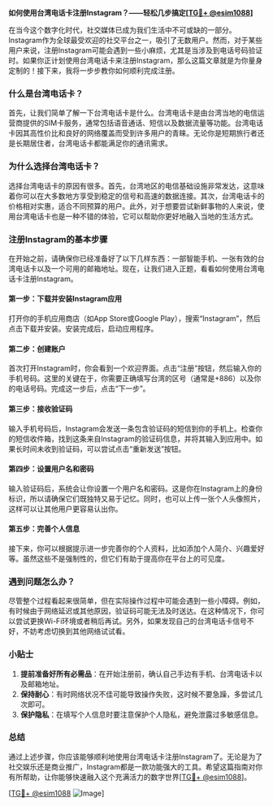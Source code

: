 **如何使用台湾电话卡注册Instagram？——轻松几步搞定[[TG💪+ @esim1088](https://t.me/s/esim1088)]**

在当今这个数字化时代，社交媒体已成为我们生活中不可或缺的一部分。Instagram作为全球最受欢迎的社交平台之一，吸引了无数用户。然而，对于某些用户来说，注册Instagram可能会遇到一些小麻烦，尤其是当涉及到电话号码验证时。如果你正计划使用台湾电话卡来注册Instagram，那么这篇文章就是为你量身定制的！接下来，我将一步步教你如何顺利完成注册。

### 什么是台湾电话卡？

首先，让我们简单了解一下台湾电话卡是什么。台湾电话卡是由台湾当地的电信运营商提供的SIM卡服务，通常包括语音通话、短信以及数据流量等功能。台湾电话卡因其高性价比和良好的网络覆盖而受到许多用户的青睐。无论你是短期旅行者还是长期居住者，台湾电话卡都能满足你的通讯需求。

### 为什么选择台湾电话卡？

选择台湾电话卡的原因有很多。首先，台湾地区的电信基础设施非常发达，这意味着你可以在大多数地方享受到稳定的信号和高速的数据连接。其次，台湾电话卡的价格相对实惠，适合不同预算的用户。此外，对于想要尝试新鲜事物的人来说，使用台湾电话卡也是一种不错的体验，它可以帮助你更好地融入当地的生活方式。

### 注册Instagram的基本步骤

在开始之前，请确保你已经准备好了以下几样东西：一部智能手机、一张有效的台湾电话卡以及一个可用的邮箱地址。现在，让我们进入正题，看看如何使用台湾电话卡注册Instagram。

#### 第一步：下载并安装Instagram应用

打开你的手机应用商店（如App Store或Google Play），搜索“Instagram”，然后点击下载并安装。安装完成后，启动应用程序。

#### 第二步：创建账户

首次打开Instagram时，你会看到一个欢迎界面。点击“注册”按钮，然后输入你的手机号码。这里的关键在于，你需要正确填写台湾的区号（通常是+886）以及你的电话号码。完成这一步后，点击“下一步”。

#### 第三步：接收验证码

输入手机号码后，Instagram会发送一条包含验证码的短信到你的手机上。检查你的短信收件箱，找到这条来自Instagram的验证码信息，并将其输入到应用中。如果长时间未收到验证码，可以尝试点击“重新发送”按钮。

#### 第四步：设置用户名和密码

输入验证码后，系统会让你设置一个用户名和密码。这是你在Instagram上的身份标识，所以请确保它们既独特又易于记忆。同时，也可以上传一张个人头像照片，这样可以让其他用户更容易认出你。

#### 第五步：完善个人信息

接下来，你可以根据提示进一步完善你的个人资料，比如添加个人简介、兴趣爱好等。虽然这些不是强制性的，但它们有助于提高你在平台上的可见度。

### 遇到问题怎么办？

尽管整个过程看起来很简单，但在实际操作过程中可能会遇到一些小障碍。例如，有时候由于网络延迟或其他原因，验证码可能无法及时送达。在这种情况下，你可以尝试更换Wi-Fi环境或者稍后再试。另外，如果发现自己的台湾电话卡信号不好，不妨考虑切换到其他网络试试看。

### 小贴士

1. **提前准备好所有必需品**：在开始注册前，确认自己手边有手机、台湾电话卡以及邮箱地址。
2. **保持耐心**：有时网络状况不佳可能导致操作失败，这时候不要急躁，多尝试几次即可。
3. **保护隐私**：在填写个人信息时要注意保护个人隐私，避免泄露过多敏感信息。

### 总结

通过上述步骤，你应该能够顺利地使用台湾电话卡注册Instagram了。无论是为了社交娱乐还是商业推广，Instagram都是一款功能强大的工具。希望这篇指南对你有所帮助，让你能够快速融入这个充满活力的数字世界[[TG💪+ @esim1088](https://t.me/s/esim1088)]。

[[TG💪+ @esim1088](https://t.me/s/esim1088) ![Image](https://i.postimg.cc/4NQfJmqS/Snipaste-2025-05-13-00-14-12.png)]